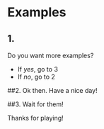 # Examples

## 1.
Do you want more examples?

- If *yes*, go to 3
- If *no*, go to 2

##2. 
Ok then. Have a nice day!

##3.
Wait for them!

Thanks for playing!
